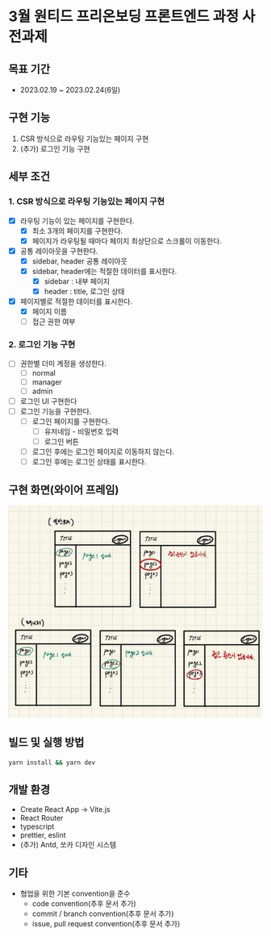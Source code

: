 # 3월 원티드 프리온보딩 프론트엔드 과정 사전과제

## 목표 기간

- 2023.02.19 ~ 2023.02.24(6일)

## 구현 기능

1. CSR 방식으로 라우팅 기능있는 페이지 구현
2. (추가) 로그인 기능 구현

## 세부 조건

### 1. CSR 방식으로 라우팅 기능있는 페이지 구현

- [x] 라우팅 기능이 있는 페이지를 구현한다.
  - [x] 최소 3개의 페이지를 구현한다.
  - [x] 페이지가 라우팅될 때마다 페이지 최상단으로 스크롤이 이동한다.
- [x] 공통 레이아웃을 구현한다.
  - [x] sidebar, header 공통 레이아웃
  - [x] sidebar, header에는 적절한 데이터를 표시한다.
    - [x] sidebar : 내부 페이지
    - [x] header : title, 로그인 상태
- [x] 페이지별로 적절한 데이터를 표시한다.
  - [x] 페이지 이름
  - [ ] 접근 권한 여부

### 2. 로그인 기능 구현

- [ ] 권한별 더미 계정을 생성한다.
  - [ ] normal
  - [ ] manager
  - [ ] admin
- [ ] 로그인 UI 구현한다
- [ ] 로그인 기능을 구현한다.
  - [ ] 로그인 페이지를 구현한다.
    - [ ] 유저네임 - 비밀번호 입력
    - [ ] 로그인 버튼
  - [ ] 로그인 후에는 로그인 페이지로 이동하지 않는다.
  - [ ] 로그인 후에는 로그인 상태를 표시한다.

## 구현 화면(와이어 프레임)

![main page](./src/assets/wireframe00.jpg)

## 빌드 및 실행 방법

```bash
yarn install && yarn dev
```

## 개발 환경

- Create React App -> Vite.js
- React Router
- typescript
- prettier, eslint
- (추가) Antd, 쏘카 디자인 시스템

## 기타

- 협업을 위한 기본 convention을 준수
  - code convention(추후 문서 추가)
  - commit / branch convention(추후 문서 추가)
  - issue, pull request convention(추후 문서 추가)
